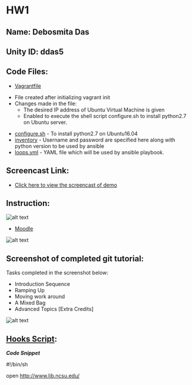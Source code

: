 # HW1

## Name: Debosmita Das     
## Unity ID: ddas5

## Code Files:
* [Vagrantfile](https://github.ncsu.edu/ddas5/HW1/blob/master/Vagrantfile) 
- File created after initializing vagrant init
- Changes made in the file:
     - The desired IP address of Ubuntu Virtual Machine is given
     - Enabled to execute the shell script configure.sh to install python2.7 on Ubuntu server.
* [configure.sh](https://github.ncsu.edu/ddas5/HW1/blob/master/configure.sh) - To install python2.7 on Ubuntu16.04
* [inventory](https://github.ncsu.edu/ddas5/HW1/blob/master/inventory) - Username and password are specified here along with python version to be used by ansible
* [loops.yml](https://github.ncsu.edu/ddas5/HW1/blob/master/loops.yml) - YAML file which will be used by ansible playbook.

## Screencast Link:
* [Click here to view the screencast of demo](https://www.youtube.com/watch?v=zyowyK9F3zg&feature=youtu.be)

## Instruction: 
 ![alt text](https://github.ncsu.edu/ddas5/HW0/blob/master/Slack.png)
* [Moodle](https://wolfware.ncsu.edu/profile/)

 ![alt text](https://github.ncsu.edu/ddas5/HW0/blob/master/Moodle.png)

## Screenshot of completed git tutorial:
Tasks completed in the screenshot below:
* Introduction Sequence
* Ramping Up
* Moving work around
* A Mixed Bag
* Advanced Topics [Extra Credits]

![alt text](https://github.ncsu.edu/ddas5/HW0/blob/master/Overall.png)


## [Hooks Script](https://github.ncsu.edu/ddas5/HW0/blob/master/post-commit "Hook Scripts Link"):

   **_Code Snippet_**
   
   #!/bin/sh
   
   open http://www.lib.ncsu.edu/
